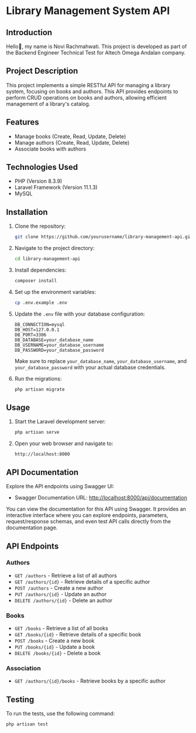 # Library Management System API

## Introduction
Hello👋, my name is Novi Rachmahwati. This project is developed as part of the Backend Engineer Technical Test for Altech Omega Andalan company.

## Project Description
This project implements a simple RESTful API for managing a library system, focusing on books and authors. This API provides endpoints to perform CRUD operations on books and authors, allowing efficient management of a library's catalog.

## Features
- Manage books (Create, Read, Update, Delete)
- Manage authors (Create, Read, Update, Delete)
- Associate books with authors

## Technologies Used
- PHP (Version 8.3.9)
- Laravel Framework (Version 11.1.3)
- MySQL

## Installation
1. Clone the repository:
    ```sh
    git clone https://github.com/yourusername/library-management-api.git
    ```
2. Navigate to the project directory:
    ```sh
    cd library-management-api
    ```
3. Install dependencies:
    ```sh
    composer install
    ```
4. Set up the environment variables:
    ```sh
    cp .env.example .env
    ```
5. Update the `.env` file with your database configuration:

    ```
    DB_CONNECTION=mysql
    DB_HOST=127.0.0.1
    DB_PORT=3306
    DB_DATABASE=your_database_name
    DB_USERNAME=your_database_username
    DB_PASSWORD=your_database_password
    ```

   Make sure to replace `your_database_name`, `your_database_username`, and `your_database_password` with your actual database credentials.

6. Run the migrations:
    ```sh
    php artisan migrate
    ```

## Usage
1. Start the Laravel development server:
    ```sh
    php artisan serve
    ```
2. Open your web browser and navigate to:
    ```
    http://localhost:8000
    ```

## API Documentation
Explore the API endpoints using Swagger UI:
- Swagger Documentation URL: [http://localhost:8000/api/documentation](http://localhost:8000/api/documentation)

You can view the documentation for this API using Swagger. It provides an interactive interface where you can explore endpoints, parameters, request/response schemas, and even test API calls directly from the documentation page.

## API Endpoints
### Authors
- `GET /authors` - Retrieve a list of all authors
- `GET /authors/{id}` - Retrieve details of a specific author
- `POST /authors` - Create a new author
- `PUT /authors/{id}` - Update an author
- `DELETE /authors/{id}` - Delete an author

### Books
- `GET /books` - Retrieve a list of all books
- `GET /books/{id}` - Retrieve details of a specific book
- `POST /books` - Create a new book
- `PUT /books/{id}` - Update a book
- `DELETE /books/{id}` - Delete a book

### Association
- `GET /authors/{id}/books` - Retrieve books by a specific author

## Testing
To run the tests, use the following command:
```sh
php artisan test
